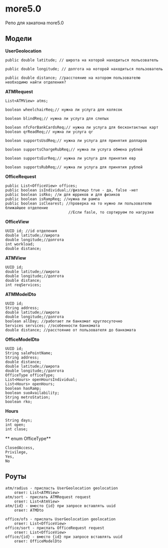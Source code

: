 # more5.0
Репо для хакатона more5.0
## Модели
**UserGeolocation**

    public double latitude; // широта на которой находиться польозватель
    
    public double longitude; // долгота на которой находиться пользователь
    
    public double distance; //расстояние на котором пользователю необходимо найти отделения?
**ATMRequest**

    List<ATMView> atms;
    
    boolean wheelchairReq;// нужна ли услуга для колясок
    
    boolean blindReq;// нужна ли услуга для слепых
    
    boolean nfcForBankCardsReq;// нужна ли услуга для бесконтактных карт
    boolean qrReadReq;// нужна ли услуга qr
    
    boolean supportsUsdReq;// нужна ли услуга для принятия долларов
    
    boolean supportsChargeRubReq;// нужна ли услуга обмена рублей
    
    boolean supportsEurReq;// нужна ли услуга для принятия евр
    
    boolean supportsRubReq;// нужна ли услуга для принятия рублей

**OfficeRequest**

    public List<OfficeView> offices;
    public boolean isIndividual;//физлицо true - да, false -нет
    public boolean isRko; //и для юрриков и для физиков
    public boolean isRampReq; //нужна ли рампа
    public boolean isClearest; //проверка на то нужно ли пользователю ближайшее отделение
                                //Если fasle, то сортируем по нагрузке
**OfficeView**

    UUID id; //id отделения 
    double latitude;//широта
    double longitude;//долгота
    int workload;
    double distance;
    
**ATMView**

    UUID id;
    double latitude;//широта
    double longitude;//долгота
    double distance;
    int reqServices;
    
**ATMModelDto** 

    UUID id;
    String address;
    double latitude;//широта
    double longitude;//долгота
    boolean allDay; //работает ли банкомат круглосуточно
    Services services; //особенности банкомата
    double distance; //расстояние от пользователя до банкомата 
    
**OfficeModelDto** 

    UUID id;
    String salePointName;
    String address;
    double distance;
    double latitude;//широта
    double longitude;//долгота
    OfficeType officeType;
    List<Hours> openHoursIndividual;
    List<Hours> openHours;
    boolean hasRamp;
    boolean suoAvailability;
    String metroStation;
    boolean rko;
    
**Hours**

    String days;
    int open;
    int close;

** enum OfficeType** 

    ClosedAccess,
    Privilege,
    Yes,
    No


## Роуты

    atm/radius - присласть UserGeolocation geolocation
        ответ: List<ATMView>
    atm/sort - прислать ATMRequest request
        ответ: List<AtmView>
    atm/{id} - вместо {id} при запросе вставлять uuid
        ответ: ATMDto

    office/ofs - прислать UserGeolocation geolocation
        ответ: List<OfficeView>
    office/sort - прислать OfficeRequest request
        ответ: List<OfficeView>
    office/{id} - вместо {id} при запросе вставлять uuid
        ответ: OfficeModelDto
